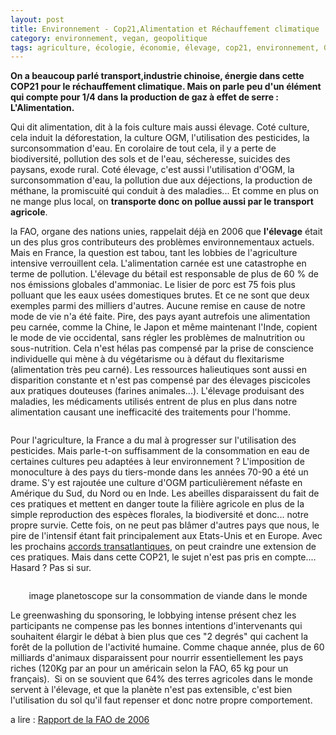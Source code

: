 ```yaml
---
layout: post
title: Environnement - Cop21,Alimentation et Réchauffement climatique
category: environnement, vegan, geopolitique
tags: agriculture, écologie, économie, élevage, cop21, environnement, Geopolitique, Réflexion, société, végétarisme
---
```

**On a beaucoup parlé transport,industrie chinoise, énergie dans cette COP21 pour le réchauffement climatique. Mais on parle peu d'un élément qui compte pour 1/4 dans la production de gaz à effet de serre : L'Alimentation.**

Qui dit alimentation, dit à la fois culture mais aussi élevage. Coté culture, cela induit la déforestation, la culture OGM, l'utilisation des pesticides, la surconsommation d'eau. En corolaire de tout cela, il y a perte de biodiversité, pollution des sols et de l'eau, sécheresse, suicides des paysans, exode rural. Coté élevage, c'est aussi l'utilisation d'OGM, la surconsommation d'eau, la pollution due aux déjections, la production de méthane, la promiscuité qui conduit à des maladies... Et comme en plus on ne mange plus local, on **transporte donc on pollue aussi par le transport agricole**.

la FAO, organe des nations unies, rappelait déjà en 2006 que **l'élevage** était un des plus gros contributeurs des problèmes environnementaux actuels. Mais en France, la question est tabou, tant les lobbies de l'agriculture intensive verrouillent cela. L'alimentation carnée est une catastrophe en terme de pollution. L'élevage du bétail est responsable de plus de 60 % de nos émissions globales d'ammoniac. Le lisier de porc est 75 fois plus polluant que les eaux usées domestiques brutes. Et ce ne sont que deux exemples parmi des milliers d'autres. Aucune remise en cause de notre mode de vie n'a été faite. Pire, des pays ayant autrefois une alimentation peu carnée, comme la Chine, le Japon et même maintenant l'Inde, copient le mode de vie occidental, sans régler les problèmes de malnutrition ou sous-nutrition. Cela n'est hélas pas compensé par la prise de conscience individuelle qui mène à du végétarisme ou à défaut du flexitarisme (alimentation très peu carné). Les ressources halieutiques sont aussi en disparition constante et n'est pas compensé par des élevages piscicoles aux pratiques douteuses (farines animales...). L'élevage produisant des maladies, les médicaments utilisés entrent de plus en plus dans notre alimentation causant une inefficacité des traitements pour l'homme.

<img class="alignnone" src="http://www.larevuedesressources.org/IMG/jpg/carte_pesticides.jpg" alt="" />

Pour l'agriculture, la France a du mal à progresser sur l'utilisation des pesticides. Mais parle-t-on suffisamment de la consommation en eau de certaines cultures peu adaptées à leur environnement ? L'imposition de monoculture à des pays du tiers-monde dans les années 70-90 a été un drame. S'y est rajoutée une culture d'OGM particulièrement néfaste en Amérique du Sud, du Nord ou en Inde. Les abeilles disparaissent du fait de ces pratiques et mettent en danger toute la filière agricole en plus de la simple reproduction des espèces florales, la biodiversité et donc... notre propre survie. Cette fois, on ne peut pas blâmer d'autres pays que nous, le pire de l'intensif étant fait principalement aux Etats-Unis et en Europe. Avec les prochains <a href="https://icezine.wordpress.com/2014/10/17/tafta-ceux-qui-ont-vote-pour/">accords transatlantiques</a>, on peut craindre une extension de ces pratiques. Mais dans cette COP21, le sujet n'est pas pris en compte.... Hasard ? Pas si sur.

<p style="text-align:center;"><img class="" src="http://mktg.factosoft.com/consoglobe/image-upload/img/production-viande-monde-fao.gif" alt="" />

<p style="text-align:center;">image planetoscope sur la consommation de viande dans le monde

Le greenwashing du sponsoring, le lobbying intense présent chez les participants ne compense pas les bonnes intentions d'intervenants qui souhaitent élargir le débat à bien plus que ces "2 degrés" qui cachent la forêt de la pollution de l'activité humaine. Comme chaque année, plus de 60 milliards d'animaux disparaissent pour nourrir essentiellement les pays riches (120Kg par an pour un américain selon la FAO, 65 kg pour un français).  Si on se souvient que 64% des terres agricoles dans le monde servent à l'élevage, et que la planète n'est pas extensible, c'est bien l'utilisation du sol qu'il faut repenser et donc notre propre comportement.

a lire : <a href="http://www.fao.org/ag/fr/magazine/0612sp1.htm">Rapport de la FAO de 2006</a>

